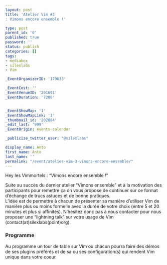 ```yaml
---
layout: post
title: 'Atelier Vim #3
: Vimons encore ensemble !'

type: post
parent_id: '0'
published: true
password: ''
status: publish
categories: []
tags:
- mediabox
- silexlabs
- Vim

_EventOrganizerID: '179633'

_EventCost: ''
_EventVenueID: '201691'
_EventDuration: '7200'


_EventShowMap: '1'
_EventShowMapLink: '1'
_thumbnail_id: '202884'
_edit_last: '999'
_EventOrigin: events-calendar

_publicize_twitter_user: "@silexlabs"

display_name: Anto
first_name: Anto
last_name: ''
permalink: "/event/atelier-vim-3-vimons-encore-ensemble/"
---
```


Hey les Vimmortels
: “Vimons encore ensemble !”

Suite au succès du dernier atelier “Vimons ensemble” et à la motivation des participants pour remettre ça on vous propose de continuer sur ce format d’échange de trucs astuces et de bonne pratiques.  
L’idée est de permettre à chacun de présenter sa manière d’utiliser Vim de manière plus ou moins formelle avec la durée de votre choix (entre 5 et 20 minutes et plus si affinités). N’hésitez donc pas à nous contacter pour nous proposer une “lightning talk” sur votre usage de Vim (contact(at)silexlabs(point)org).

### Programme

Au programme un tour de table sur Vim ou chacun pourra faire des démos de ses plugins préférés et de sa ou ses configuration(s) qui rendent Vim unique dans votre coeur.
